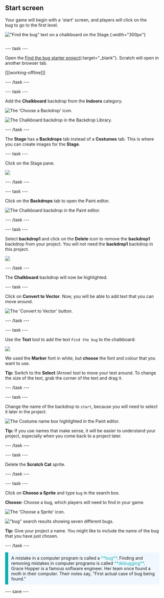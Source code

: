 ## Start screen

<div style="display: flex; flex-wrap: wrap">
<div style="flex-basis: 200px; flex-grow: 1; margin-right: 15px;">
Your game will begin with a 'start' screen, and players will click on the bug to go to the first level.
</div>
<div>

!["Find the bug" text on a chalkboard on the Stage.](images/start-screen.png){:width="300px"}

</div>
</div>

--- task ---

Open the [Find the bug starter project](https://scratch.mit.edu/projects/582214723/editor){:target="_blank"}. Scratch will open in another browser tab.

[[[working-offline]]]

--- /task ---

--- task ---

Add the **Chalkboard** backdrop from the **Indoors** category.

![The 'Choose a Backdrop' icon.](images/backdrop-button.png)

![The Chalkboard backdrop in the Backdrop Library.](images/chalkboard.png)

--- /task ---

The **Stage** has a **Backdrops** tab instead of a **Costumes** tab. This is where you can create images for the **Stage**.

--- task ---

Click on the Stage pane. 

![](images/stage-pane.png)

--- /task ---

--- task ---

Click on the **Backdrops** tab to open the Paint editor. 

![The Chalkboard backdrop in the Paint editor.](images/chalkboard-paint.png)

--- /task ---

--- task ---

Select **backdrop1** and click on the **Delete** icon to remove the **backdrop1** backdrop from your project. You will not need the **backdrop1** backdrop in this project.

![](images/delete-backdrop1.png)

--- /task ---

The **Chalkboard** backdrop will now be highlighted. 

--- task ---

Click on **Convert to Vector**. Now, you will be able to add text that you can move around. 

![The 'Convert to Vector' button.](images/vector-button.png)

--- /task ---

--- task ---

Use the **Text** tool to add the text `Find the bug` to the chalkboard:

![](images/chalkboard-text.png)

We used the **Marker** font in white, but **choose** the font and colour that you want to use.

**Tip:** Switch to the **Select** (Arrow) tool to move your text around. To change the size of the text, grab the corner of the text and drag it.

--- /task ---

--- task ---

Change the name of the backdrop to `start`, because you will need to select it later in the project.

![The Costume name box highlighted in the Paint editor.](images/start-screen-name.png)

**Tip:** If you use names that make sense, it will be easier to understand your project, especially when you come back to a project later.

--- /task ---

--- task ---

Delete the **Scratch Cat** sprite.

--- /task ---

--- task ---

Click on **Choose a Sprite** and type `bug` in the search box. 

**Choose:** Choose a bug, which players will need to find in your game. 

![The 'Choose a Sprite' icon.](images/sprite-button.png)

!["bug" search results showing seven different bugs.](images/bug-search.png)

**Tip:** Give your project a name. You might like to include the name of the bug that you have just chosen.

--- /task ---

<p style="border-left: solid; border-width:10px; border-color: #0faeb0; background-color: aliceblue; padding: 10px;">
A mistake in a computer program is called a <span style="color: #0faeb0">**bug**</span>. Finding and removing mistakes in computer programs is called <span style="color: #0faeb0">**debugging**</span>. Grace Hopper is a famous software engineer. Her team once found a moth in their computer. Their notes say, "First actual case of bug being found."
</p>

--- save ---

